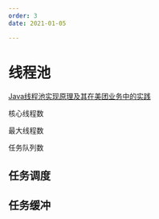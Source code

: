 ```yaml
---
order: 3
date: 2021-01-05

---
```

# 线程池

[Java线程池实现原理及其在美团业务中的实践](https://tech.meituan.com/2020/04/02/java-pooling-pratice-in-meituan.html)


核心线程数

最大线程数

任务队列数


## 任务调度

## 任务缓冲

